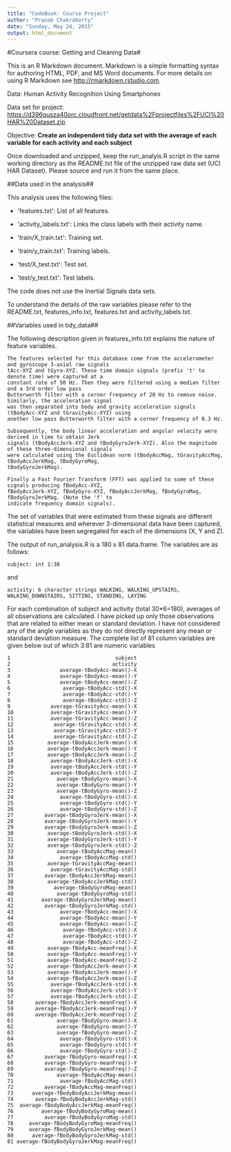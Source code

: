 ```yaml
---
title: "CodeBook: Course Project"
author: "Pranab Chakraborty"
date: "Sunday, May 24, 2015"
output: html_document
---
```

#Coursera course: Getting and Cleaning Data#

This is an R Markdown document. Markdown is a simple formatting syntax for authoring HTML, PDF, and MS Word documents. For more details on using R Markdown see <http://rmarkdown.rstudio.com>.

Data: Human Activity Recognition Using Smartphones

Data set for project:
https://d396qusza40orc.cloudfront.net/getdata%2Fprojectfiles%2FUCI%20HAR%20Dataset.zip 

Objective:
**Create an independent tidy data set with the average of each variable for each activity and each subject**

Once downloaded and unzipped, keep the run_analyis.R script in the same working directory as the README.txt file of the unzipped raw data set (UCI HAR Dataset). Please source and run it from the same place. 

##Data used in the analysis##

This analysis uses the following files:

- 'features.txt': List of all features.

- 'activity_labels.txt': Links the class labels with their activity name.

- 'train/X_train.txt': Training set.

- 'train/y_train.txt': Training labels.

- 'test/X_test.txt': Test set.

- 'test/y_test.txt': Test labels.

The code does not use the Inertial Signals data sets.

To understand the details of the raw variables please refer to the README.txt, features_info.txt, features.txt and activity_labels.txt.

##Variables used in tidy_data##

The following description given in features_info.txt explains the nature of feature variables.

```
The features selected for this database come from the accelerometer and gyroscope 3-axial raw signals 
tAcc-XYZ and tGyro-XYZ. These time domain signals (prefix 't' to denote time) were captured at a 
constant rate of 50 Hz. Then they were filtered using a median filter and a 3rd order low pass 
Butterworth filter with a corner frequency of 20 Hz to remove noise. Similarly, the acceleration signal
was then separated into body and gravity acceleration signals (tBodyAcc-XYZ and tGravityAcc-XYZ) using
another low pass Butterworth filter with a corner frequency of 0.3 Hz. 

Subsequently, the body linear acceleration and angular velocity were derived in time to obtain Jerk
signals (tBodyAccJerk-XYZ and tBodyGyroJerk-XYZ). Also the magnitude of these three-dimensional signals
were calculated using the Euclidean norm (tBodyAccMag, tGravityAccMag, tBodyAccJerkMag, tBodyGyroMag,
tBodyGyroJerkMag). 

Finally a Fast Fourier Transform (FFT) was applied to some of these signals producing fBodyAcc-XYZ,
fBodyAccJerk-XYZ, fBodyGyro-XYZ, fBodyAccJerkMag, fBodyGyroMag, fBodyGyroJerkMag. (Note the 'f' to
indicate frequency domain signals).

```

The set of variables that were estimated from these signals are different statistical measures and wherever 3-dimensional data have been captured, the variables have been segregated for each of the dimensions (X, Y and Z).

The output of run_analysis.R is a 180 x 81 data.frame. The variables are as follows:

```
subject: int 1:30

```
and 

```
activity: 6 character strings WALKING, WALKING_UPSTAIRS, WALKING_DOWNSTAIRS, SITTING, STANDING, LAYING

```
For each combination of subject and activity (total 30*6=180), averages of all observations are calculated. I have picked up only those observations that are related to either mean or standard deviation. I have not considered any of the angle variables as they do not directly represent any mean or standard deviation measure. The complete list of 81 column variables are given below out of which 3:81 are numeric variables

```
1                                  subject
2                                 activity
3                average-tBodyAcc-mean()-X
4                average-tBodyAcc-mean()-Y
5                average-tBodyAcc-mean()-Z
6                 average-tBodyAcc-std()-X
7                 average-tBodyAcc-std()-Y
8                 average-tBodyAcc-std()-Z
9             average-tGravityAcc-mean()-X
10            average-tGravityAcc-mean()-Y
11            average-tGravityAcc-mean()-Z
12             average-tGravityAcc-std()-X
13             average-tGravityAcc-std()-Y
14             average-tGravityAcc-std()-Z
15           average-tBodyAccJerk-mean()-X
16           average-tBodyAccJerk-mean()-Y
17           average-tBodyAccJerk-mean()-Z
18            average-tBodyAccJerk-std()-X
19            average-tBodyAccJerk-std()-Y
20            average-tBodyAccJerk-std()-Z
21              average-tBodyGyro-mean()-X
22              average-tBodyGyro-mean()-Y
23              average-tBodyGyro-mean()-Z
24               average-tBodyGyro-std()-X
25               average-tBodyGyro-std()-Y
26               average-tBodyGyro-std()-Z
27          average-tBodyGyroJerk-mean()-X
28          average-tBodyGyroJerk-mean()-Y
29          average-tBodyGyroJerk-mean()-Z
30           average-tBodyGyroJerk-std()-X
31           average-tBodyGyroJerk-std()-Y
32           average-tBodyGyroJerk-std()-Z
33              average-tBodyAccMag-mean()
34               average-tBodyAccMag-std()
35           average-tGravityAccMag-mean()
36            average-tGravityAccMag-std()
37          average-tBodyAccJerkMag-mean()
38           average-tBodyAccJerkMag-std()
39             average-tBodyGyroMag-mean()
40              average-tBodyGyroMag-std()
41         average-tBodyGyroJerkMag-mean()
42          average-tBodyGyroJerkMag-std()
43               average-fBodyAcc-mean()-X
44               average-fBodyAcc-mean()-Y
45               average-fBodyAcc-mean()-Z
46                average-fBodyAcc-std()-X
47                average-fBodyAcc-std()-Y
48                average-fBodyAcc-std()-Z
49           average-fBodyAcc-meanFreq()-X
50           average-fBodyAcc-meanFreq()-Y
51           average-fBodyAcc-meanFreq()-Z
52           average-fBodyAccJerk-mean()-X
53           average-fBodyAccJerk-mean()-Y
54           average-fBodyAccJerk-mean()-Z
55            average-fBodyAccJerk-std()-X
56            average-fBodyAccJerk-std()-Y
57            average-fBodyAccJerk-std()-Z
58       average-fBodyAccJerk-meanFreq()-X
59       average-fBodyAccJerk-meanFreq()-Y
60       average-fBodyAccJerk-meanFreq()-Z
61              average-fBodyGyro-mean()-X
62              average-fBodyGyro-mean()-Y
63              average-fBodyGyro-mean()-Z
64               average-fBodyGyro-std()-X
65               average-fBodyGyro-std()-Y
66               average-fBodyGyro-std()-Z
67          average-fBodyGyro-meanFreq()-X
68          average-fBodyGyro-meanFreq()-Y
69          average-fBodyGyro-meanFreq()-Z
70              average-fBodyAccMag-mean()
71               average-fBodyAccMag-std()
72          average-fBodyAccMag-meanFreq()
73      average-fBodyBodyAccJerkMag-mean()
74       average-fBodyBodyAccJerkMag-std()
75  average-fBodyBodyAccJerkMag-meanFreq()
76         average-fBodyBodyGyroMag-mean()
77          average-fBodyBodyGyroMag-std()
78     average-fBodyBodyGyroMag-meanFreq()
79     average-fBodyBodyGyroJerkMag-mean()
80      average-fBodyBodyGyroJerkMag-std()
81 average-fBodyBodyGyroJerkMag-meanFreq() 

```
